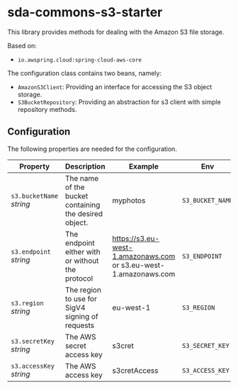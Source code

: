 # sda-commons-s3-starter

This library provides methods for dealing with the Amazon S3 file storage.

Based on:
  - `io.awspring.cloud:spring-cloud-aws-core`

The configuration class contains two beans, namely:

- `AmazonS3Client`: Providing an interface for accessing the S3 object storage.
- `S3BucketRepository`: Providing an abstraction for s3 client with simple repository methods.

## Configuration

The following properties are needed for the configuration.

| **Property**             | **Description**                                       | **Example**                                                      | **Env**          |
|--------------------------|-------------------------------------------------------|------------------------------------------------------------------|------------------|
| `s3.bucketName` _string_ | The name of the bucket containing the desired object. | myphotos                                                         | `S3_BUCKET_NAME` |
| `s3.endpoint` _string_   | The endpoint either with or without the protocol      | https://s3.eu-west-1.amazonaws.com or s3.eu-west-1.amazonaws.com | `S3_ENDPOINT`    |
| `s3.region` _string_     | The region to use for SigV4 signing of requests       | eu-west-1                                                        | `S3_REGION`      |
| `s3.secretKey` _string_  | The AWS secret access key                             | s3cret                                                           | `S3_SECRET_KEY`  |
| `s3.accessKey` _string_  | The AWS access key                                    | s3cretAccess                                                     | `S3_ACCESS_KEY`  |